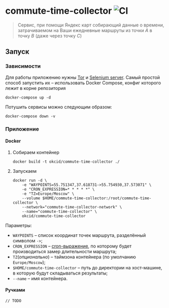 # commute-time-collector ![CI](https://github.com/OkciD/commute-time-collector/workflows/CI/badge.svg?branch=master)
> Сервис, при помощи Яндекс карт собирающий данные о времени, затрачиваемом на Ваши ежедневные маршруты
> из точки _A_ в точку _B_ (даже через точку _C_) 

## Запуск

### Зависимости

Для работы приложению нужны [Tor](https://www.torproject.org/) и [Selenium server](https://www.selenium.dev/downloads/).
Самый простой способ запустить их &ndash; использовать Docker Compose, конфиг которого лежит в корне репозитория
```shell script
docker-compose up -d
```

Потушить сервисы можно следующим образом:
```shell script
docker-compose down -v
```

### Приложение

#### Docker

1. Собираем контейнер
    ```shell script
    docker build -t okcid/commute-time-collector ./
    ```
2. Запускаем
    ```shell script
    docker run -d \
        -e "WAYPOINTS=55.751347,37.618731->55.754930,37.573071" \
        -e "CRON_EXPRESSION=* * * * *" \
        -e "TZ=Europe/Moscow" \
        --volume $HOME/commute-time-collector:/root/commute-time-collector \
        --network="commute-time-collector-network" \
        --name="commute-time-collector" \
        okcid/commute-time-collector
    ```

Параметры:
* `WAYPOINTS` &ndash; список координат точек маршрута, разделённый символом `->`;
* `CRON_EXPRESSION` &ndash; [cron-выражение](https://github.com/node-cron/node-cron#cron-syntax), по которому будет производиться замер длительности маршрута;
* `TZ`(_опционально_) &ndash; таймзона контейнера (по умолчанию `Europe/Moscow`);
* `$HOME/commute-time-collector` &ndash; путь до директории на хост-машине, в которую будут складываться результаты;
* `--name` &ndash; имя контейнера.

#### Ручками
`// TODO`
